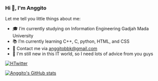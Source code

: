 ### Hi 👋, I'm Anggito
Let me tell you little things about me:
- 🎓 I’m currently studying on Information Engineering Gadjah Mada University
- 📚 I’m currently learning C++, C, python, HTML, and CSS
- 📧 Contact me via anggitobbk@gmail.com
- 🐣 I'm still new in this IT world, so I need lots of advice from you guys
<a href ="https://twitter.com/bysinardunia?s=20&t=eB6z4Ff2I4-5Lv3KP8wm9A">
  <img src="https://img.shields.io/twitter/follow/bysinardunia?style=social" alt="HTwitter">
</a>

[![Anggito's GitHub stats](https://github-readme-stats.vercel.app/api?username=anggito-ma)](https://github.com/anuraghazra/github-readme-stats)


